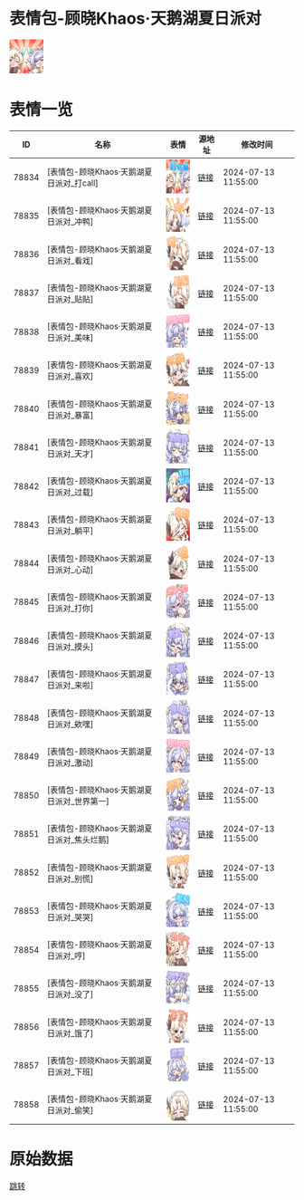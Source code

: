 # 表情包-顾晓Khaos·天鹅湖夏日派对

<img src="./cover.png" height="60" alt="cover" />

# 表情一览

|ID|名称|表情|源地址|修改时间|
|----|----|----|----|----|
|78834|[表情包-顾晓Khaos·天鹅湖夏日派对_打call]|<img src="./pic/078834_%5B表情包-顾晓Khaos·天鹅湖夏日派对_打call%5D.png" height="60" alt="打call"/>|[链接](https://i0.hdslb.com/bfs/garb/1a23b753cbd8c0533a7c156270665a075c4c7e03.png)|2024-07-13 11:55:00|
|78835|[表情包-顾晓Khaos·天鹅湖夏日派对_冲鸭]|<img src="./pic/078835_%5B表情包-顾晓Khaos·天鹅湖夏日派对_冲鸭%5D.png" height="60" alt="冲鸭"/>|[链接](https://i0.hdslb.com/bfs/garb/d397e446b3fc42456756795631bf3758ea9d8f51.png)|2024-07-13 11:55:00|
|78836|[表情包-顾晓Khaos·天鹅湖夏日派对_看戏]|<img src="./pic/078836_%5B表情包-顾晓Khaos·天鹅湖夏日派对_看戏%5D.png" height="60" alt="看戏"/>|[链接](https://i0.hdslb.com/bfs/garb/5597871a9d4e199f17ea789830d48be1ae8698d3.png)|2024-07-13 11:55:00|
|78837|[表情包-顾晓Khaos·天鹅湖夏日派对_贴贴]|<img src="./pic/078837_%5B表情包-顾晓Khaos·天鹅湖夏日派对_贴贴%5D.png" height="60" alt="贴贴"/>|[链接](https://i0.hdslb.com/bfs/garb/0ed378367107cbe9f0a61985d87b3849c96bda41.png)|2024-07-13 11:55:00|
|78838|[表情包-顾晓Khaos·天鹅湖夏日派对_美味]|<img src="./pic/078838_%5B表情包-顾晓Khaos·天鹅湖夏日派对_美味%5D.png" height="60" alt="美味"/>|[链接](https://i0.hdslb.com/bfs/garb/b263f0458690a5c9414f8c9c5496c9d8238b2fdd.png)|2024-07-13 11:55:00|
|78839|[表情包-顾晓Khaos·天鹅湖夏日派对_喜欢]|<img src="./pic/078839_%5B表情包-顾晓Khaos·天鹅湖夏日派对_喜欢%5D.png" height="60" alt="喜欢"/>|[链接](https://i0.hdslb.com/bfs/garb/1567e331ba97a7b560a42e0a58ffb5da67ea10fa.png)|2024-07-13 11:55:00|
|78840|[表情包-顾晓Khaos·天鹅湖夏日派对_暴富]|<img src="./pic/078840_%5B表情包-顾晓Khaos·天鹅湖夏日派对_暴富%5D.png" height="60" alt="暴富"/>|[链接](https://i0.hdslb.com/bfs/garb/8b86bbef546a75b1231521791bcbf613dc07e0ed.png)|2024-07-13 11:55:00|
|78841|[表情包-顾晓Khaos·天鹅湖夏日派对_天才]|<img src="./pic/078841_%5B表情包-顾晓Khaos·天鹅湖夏日派对_天才%5D.png" height="60" alt="天才"/>|[链接](https://i0.hdslb.com/bfs/garb/3849cdd5407826bcb7380bf55d191fdbdc835cfd.png)|2024-07-13 11:55:00|
|78842|[表情包-顾晓Khaos·天鹅湖夏日派对_过载]|<img src="./pic/078842_%5B表情包-顾晓Khaos·天鹅湖夏日派对_过载%5D.png" height="60" alt="过载"/>|[链接](https://i0.hdslb.com/bfs/garb/e528e330e8c3d420aff9694ec5444d220710adbd.png)|2024-07-13 11:55:00|
|78843|[表情包-顾晓Khaos·天鹅湖夏日派对_躺平]|<img src="./pic/078843_%5B表情包-顾晓Khaos·天鹅湖夏日派对_躺平%5D.png" height="60" alt="躺平"/>|[链接](https://i0.hdslb.com/bfs/garb/e8537789ccb24352e38ccc879170ee61980b6e86.png)|2024-07-13 11:55:00|
|78844|[表情包-顾晓Khaos·天鹅湖夏日派对_心动]|<img src="./pic/078844_%5B表情包-顾晓Khaos·天鹅湖夏日派对_心动%5D.png" height="60" alt="心动"/>|[链接](https://i0.hdslb.com/bfs/garb/6008a3f6eb4c446e442d9082aab38801cedb527f.png)|2024-07-13 11:55:00|
|78845|[表情包-顾晓Khaos·天鹅湖夏日派对_打你]|<img src="./pic/078845_%5B表情包-顾晓Khaos·天鹅湖夏日派对_打你%5D.png" height="60" alt="打你"/>|[链接](https://i0.hdslb.com/bfs/garb/d39b1b4ea4e3612e05f3a954c8728f6dc3fac42e.png)|2024-07-13 11:55:00|
|78846|[表情包-顾晓Khaos·天鹅湖夏日派对_摸头]|<img src="./pic/078846_%5B表情包-顾晓Khaos·天鹅湖夏日派对_摸头%5D.png" height="60" alt="摸头"/>|[链接](https://i0.hdslb.com/bfs/garb/e87ded35507e7091794758493cbb892cc9780cbd.png)|2024-07-13 11:55:00|
|78847|[表情包-顾晓Khaos·天鹅湖夏日派对_来啦]|<img src="./pic/078847_%5B表情包-顾晓Khaos·天鹅湖夏日派对_来啦%5D.png" height="60" alt="来啦"/>|[链接](https://i0.hdslb.com/bfs/garb/14065dff20c7d894c8dbed1fde545e4512d75c22.png)|2024-07-13 11:55:00|
|78848|[表情包-顾晓Khaos·天鹅湖夏日派对_欸嘿]|<img src="./pic/078848_%5B表情包-顾晓Khaos·天鹅湖夏日派对_欸嘿%5D.png" height="60" alt="欸嘿"/>|[链接](https://i0.hdslb.com/bfs/garb/bc805c010beccc2c6e6458ed49bcc50011c54d83.png)|2024-07-13 11:55:00|
|78849|[表情包-顾晓Khaos·天鹅湖夏日派对_激动]|<img src="./pic/078849_%5B表情包-顾晓Khaos·天鹅湖夏日派对_激动%5D.png" height="60" alt="激动"/>|[链接](https://i0.hdslb.com/bfs/garb/2ee82953afd6f4ae601baf0ddaecf8603d189068.png)|2024-07-13 11:55:00|
|78850|[表情包-顾晓Khaos·天鹅湖夏日派对_世界第一]|<img src="./pic/078850_%5B表情包-顾晓Khaos·天鹅湖夏日派对_世界第一%5D.png" height="60" alt="世界第一"/>|[链接](https://i0.hdslb.com/bfs/garb/6679e16ec8b189a804e9e3762fba9fc513d95caa.png)|2024-07-13 11:55:00|
|78851|[表情包-顾晓Khaos·天鹅湖夏日派对_焦头烂鹅]|<img src="./pic/078851_%5B表情包-顾晓Khaos·天鹅湖夏日派对_焦头烂鹅%5D.png" height="60" alt="焦头烂鹅"/>|[链接](https://i0.hdslb.com/bfs/garb/6709c22f9e92d4a97b9534f0a02dfc9ebc462aef.png)|2024-07-13 11:55:00|
|78852|[表情包-顾晓Khaos·天鹅湖夏日派对_别慌]|<img src="./pic/078852_%5B表情包-顾晓Khaos·天鹅湖夏日派对_别慌%5D.png" height="60" alt="别慌"/>|[链接](https://i0.hdslb.com/bfs/garb/9366db3feab2c65d9a17a9d2d367206e9e0f7f8b.png)|2024-07-13 11:55:00|
|78853|[表情包-顾晓Khaos·天鹅湖夏日派对_哭哭]|<img src="./pic/078853_%5B表情包-顾晓Khaos·天鹅湖夏日派对_哭哭%5D.png" height="60" alt="哭哭"/>|[链接](https://i0.hdslb.com/bfs/garb/4dd006a81fd4d6784246bfe69c95fb51c406d164.png)|2024-07-13 11:55:00|
|78854|[表情包-顾晓Khaos·天鹅湖夏日派对_哼]|<img src="./pic/078854_%5B表情包-顾晓Khaos·天鹅湖夏日派对_哼%5D.png" height="60" alt="哼"/>|[链接](https://i0.hdslb.com/bfs/garb/ca33b2fdd1edf9dac72f661a518a10519c429316.png)|2024-07-13 11:55:00|
|78855|[表情包-顾晓Khaos·天鹅湖夏日派对_没了]|<img src="./pic/078855_%5B表情包-顾晓Khaos·天鹅湖夏日派对_没了%5D.png" height="60" alt="没了"/>|[链接](https://i0.hdslb.com/bfs/garb/555994f44f150739a58f2261340779b027a50634.png)|2024-07-13 11:55:00|
|78856|[表情包-顾晓Khaos·天鹅湖夏日派对_饿了]|<img src="./pic/078856_%5B表情包-顾晓Khaos·天鹅湖夏日派对_饿了%5D.png" height="60" alt="饿了"/>|[链接](https://i0.hdslb.com/bfs/garb/98bd531f5dc8f8d150cb3151f9293aff74c414b3.png)|2024-07-13 11:55:00|
|78857|[表情包-顾晓Khaos·天鹅湖夏日派对_下班]|<img src="./pic/078857_%5B表情包-顾晓Khaos·天鹅湖夏日派对_下班%5D.png" height="60" alt="下班"/>|[链接](https://i0.hdslb.com/bfs/garb/414a7189dafc9ae2468eb2cad97c8f3cda42e05f.png)|2024-07-13 11:55:00|
|78858|[表情包-顾晓Khaos·天鹅湖夏日派对_偷笑]|<img src="./pic/078858_%5B表情包-顾晓Khaos·天鹅湖夏日派对_偷笑%5D.png" height="60" alt="偷笑"/>|[链接](https://i0.hdslb.com/bfs/garb/a965175f1edd2b40442fd635555c9d8a15dcc55d.png)|2024-07-13 11:55:00|

# 原始数据

[跳转](./raw.json)


